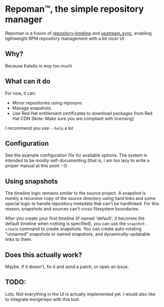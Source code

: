 # Repoman™, the simple repository manager

Repoman is a fusion of [repository-timeline](https://github.com/desyops/repository-timeline) and [upstream_sync](https://github.com/pyther/upstream_sync), enabling lightweight RPM repository management with a bit nicer UI

## Why?

Because Katello is *way* too much

## What can it do

For now, it can:
  - Mirror repositories using reposync
  - Manage snapshots
  - Use Red Hat entitlement certificates to download packages from Red Hat CDN (Note: Make sure you are compliant with licensing)
  
I recommend you use `--help` a lot

## Configuration

See the example configuration file for available options. The system is intended to be mostly self-documenting (that is, I am too lazy to write a proper manual at this point :-))

## Using snapshots

The timeline logic remains similar to the source project. A snapshot is merely a recursive copy of the source directory using hard links and some special logic to handle repository metadata that can't be hardlinked. For this reason, snapshots and sources can't cross filesystem boundaries.

After you create your first timeline (if named 'default', it becomes the default timeline when nothing is specified), you can use the `snapshot-create` command to create snapshots. You can create auto-rotating "unnamed" snapshots or named snapshots, and dynamically-updatable links to them.

## Does this actually work?

Maybe. If it doesn't, fix it and send a patch, or open an issue.


## TODO:

Lots. Not everything in the UI is actually implemented yet.
I would also like to integrate mergerepo with this tool.
